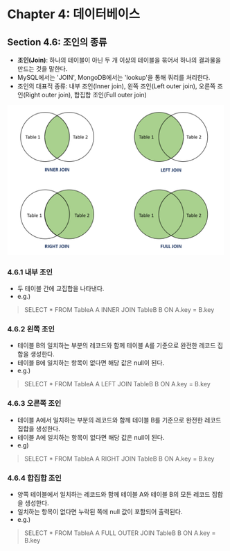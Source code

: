 # Chapter 4: 데이터베이스
## Section 4.6: 조인의 종류
- **조인(Join)**: 하나의 테이블이 아닌 두 개 이상의 테이블을 묶어서 하나의 결과물을 만드는 것을 말한다.
- MySQL에서는 'JOIN', MongoDB에서는 'lookup'을 통해 쿼리를 처리한다.
- 조인의 대표적 종류: 내부 조인(Inner join), 왼쪽 조인(Left outer join), 오른쪽 조인(Right outer join), 합집합 조인(Full outer join)

<img src="./resource/join.png" width=500px>

### 4.6.1 내부 조인
- 두 테이블 간에 교집합을 나타낸다.
- e.g.)
> SELECT * FROM TableA A INNER JOIN TableB B ON A.key = B.key

### 4.6.2 왼쪽 조인
- 테이블 B의 일치하는 부분의 레코드와 함께 테이블 A를 기준으로 완전한 레코드 집합을 생성한다.
- 테이블 B에 일치하는 항목이 없다면 해당 값은 null이 된다.
- e.g.)
> SELECT * FROM TableA A LEFT JOIN TableB B ON A.key = B.key

### 4.6.3 오른쪽 조인
- 테이블 A에서 일치하는 부분의 레코드와 함께 테이블 B를 기준으로 완전한 레코드 집합을 생성한다.
- 테이블 A에 일치하는 항목이 없다면 해당 값은 null이 된다.
- e.g)
> SELECT * FROM TableA A RIGHT JOIN TableB B ON A.key = B.key

### 4.6.4 합집합 조인
- 양쪽 테이블에서 일치하는 레코드와 함께 테이블 A와 테이블 B의 모든 레코드 집합을 생성한다.
- 일치하는 항목이 없다면 누락된 쪽에 null 값이 포함되어 출력된다.
- e.g.)
> SELECT * FROM TableA A FULL OUTER JOIN TableB B ON A.key = B.key